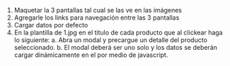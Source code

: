 1. Maquetar la 3 pantallas tal cual se las ve en las imágenes
2. Agregarle los links para navegación entre las 3 pantallas
3. Cargar datos por defecto
4. En la plantilla de 1.jpg en el titulo de cada producto que al clickear haga lo siguiente:
    a. Abra un modal y precargue un detalle del producto seleccionado.
    b. El modal deberá ser uno solo y los datos se deberán cargar dinámicamente en el por medio de javascript.
